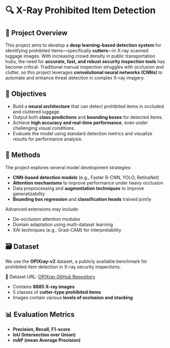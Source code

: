# 🔍 X-Ray Prohibited Item Detection

## 📌 Project Overview

This project aims to develop a **deep learning-based detection system** for identifying prohibited items—specifically **cutters**—in X-ray scanned luggage images. With increasing crowd density in public transportation hubs, the need for **accurate, fast, and robust security inspection tools** has become critical. Traditional manual inspection struggles with occlusion and clutter, so this project leverages **convolutional neural networks (CNNs)** to automate and enhance threat detection in complex X-ray imagery.

## 🎯 Objectives

- Build a **neural architecture** that can detect prohibited items in occluded and cluttered luggage.
- Output both **class predictions** and **bounding boxes** for detected items.
- Achieve **high accuracy and real-time performance**, even under challenging visual conditions.
- Evaluate the model using standard detection metrics and visualize results for performance analysis.

## 🧠 Methods

The project explores several model development strategies:

- **CNN-based detection models** (e.g., Faster R-CNN, YOLO, RetinaNet)
- **Attention mechanisms** to improve performance under heavy occlusion
- Data preprocessing and **augmentation techniques** to improve generalizability
- **Bounding box regression** and **classification heads** trained jointly

Advanced extensions may include:
- De-occlusion attention modules
- Domain adaptation using multi-dataset learning
- XAI techniques (e.g., Grad-CAM) for interpretability

## 🗃 Dataset

We use the **OPIXray-v2** dataset, a publicly available benchmark for prohibited item detection in X-ray security inspections.

📎 Dataset URL: [OPIXray GitHub Repository](https://github.com/OPIXray-author/OPIXray/)

- Contains **8885 X-ray images**
- 5 classes of **cutter-type prohibited items**
- Images contain various **levels of occlusion and stacking**

## 📊 Evaluation Metrics

- **Precision, Recall, F1-score**
- **IoU (Intersection over Union)**
- **mAP (mean Average Precision)**
